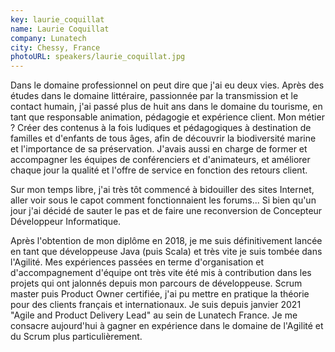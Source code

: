 ```yaml
---
key: laurie_coquillat
name: Laurie Coquillat
company: Lunatech
city: Chessy, France
photoURL: speakers/laurie_coquillat.jpg
---
```


Dans le domaine professionnel on peut dire que j'ai eu deux vies. Après des études dans le domaine littéraire, passionnée par la transmission et le contact humain, j'ai passé plus de huit ans dans le domaine du tourisme, en tant que responsable animation, pédagogie et expérience client. Mon métier ? Créer des contenus à la fois ludiques et pédagogiques à destination de familles et d'enfants de tous âges, afin de découvrir la biodiversité marine et l'importance de sa préservation. J'avais aussi en charge de former et accompagner les équipes de conférenciers et d'animateurs, et améliorer chaque jour la qualité et l'offre de service en fonction des retours client.

Sur mon temps libre, j'ai très tôt commencé à bidouiller des sites Internet, aller voir sous le capot comment fonctionnaient les forums... Si bien qu'un jour j'ai décidé de sauter le pas et de faire une reconversion de Concepteur Développeur Informatique.

Après l'obtention de mon diplôme en 2018, je me suis définitivement lancée en tant que développeuse Java (puis Scala) et très vite je suis tombée dans l'Agilité. Mes expériences passées en terme d'organisation et d'accompagnement d'équipe ont très vite été mis à contribution dans les projets qui ont jalonnés depuis mon parcours de développeuse. Scrum master puis Product Owner certifiée, j'ai pu mettre en pratique la théorie pour des clients français et internationaux. Je suis depuis janvier 2021 "Agile and Product Delivery Lead" au sein de Lunatech France. Je me consacre aujourd'hui à gagner en expérience dans le domaine de l'Agilité et du Scrum plus particulièrement.